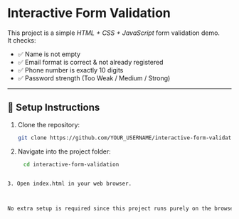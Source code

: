 # Interactive Form Validation

This project is a simple *HTML + CSS + JavaScript* form validation demo.  
It checks:
- ✅ Name is not empty  
- ✅ Email format is correct & not already registered  
- ✅ Phone number is exactly 10 digits  
- ✅ Password strength (Too Weak / Medium / Strong)  

---

## 🚀 Setup Instructions

1. Clone the repository:
   ```bash
   git clone https://github.com/YOUR_USERNAME/interactive-form-validation.git
2. Navigate into the project folder:

```bash
     cd interactive-form-validation


3. Open index.html in your web browser.



No extra setup is required since this project runs purely on the browser.
